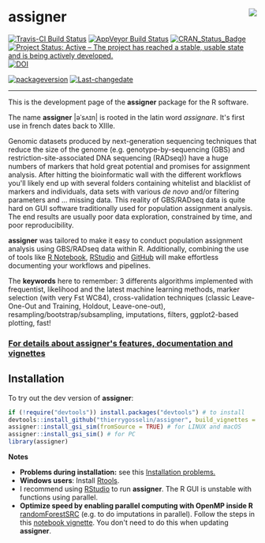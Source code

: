 
<!-- README.md is generated from README.Rmd. Please edit that file -->
assigner<img src="README_assigner_logo.png" align="right"/>
===========================================================

[![Travis-CI Build Status](https://travis-ci.org/thierrygosselin/assigner.svg?branch=master)](https://travis-ci.org/thierrygosselin/assigner) [![AppVeyor Build Status](https://ci.appveyor.com/api/projects/status/github/thierrygosselin/assigner?branch=master&svg=true)](https://ci.appveyor.com/project/thierrygosselin/assigner) [![CRAN\_Status\_Badge](http://www.r-pkg.org/badges/version/assigner)](http://cran.r-project.org/package=assigner) [![Project Status: Active – The project has reached a stable, usable state and is being actively developed.](http://www.repostatus.org/badges/latest/active.svg)](http://www.repostatus.org/#active) [![DOI](https://zenodo.org/badge/14548/thierrygosselin/assigner.svg)](https://zenodo.org/badge/latestdoi/14548/thierrygosselin/assigner)

[![packageversion](https://img.shields.io/badge/Package%20version-0.5.2-orange.svg)](commits/master) [![Last-changedate](https://img.shields.io/badge/last%20change-2018--11--07-brightgreen.svg)](/commits/master)

------------------------------------------------------------------------

This is the development page of the **assigner** package for the R software.

The name **assigner** |əˈsʌɪn| is rooted in the latin word *assignare*. It's first use in french dates back to XIIIe.

Genomic datasets produced by next-generation sequencing techniques that reduce the size of the genome (e.g. genotype-by-sequencing (GBS) and restriction-site-associated DNA sequencing (RADseq)) have a huge numbers of markers that hold great potential and promises for assignment analysis. After hitting the bioinformatic wall with the different workflows you'll likely end up with several folders containing whitelist and blacklist of markers and individuals, data sets with various *de novo* and/or filtering parameters and ... missing data. This reality of GBS/RADseq data is quite hard on GUI software traditionally used for population assignment analysis. The end results are usually poor data exploration, constrained by time, and poor reproducibility.

**assigner** was tailored to make it easy to conduct population assignment analysis using GBS/RADseq data within R. Additionally, combining the use of tools like [R Notebook](http://rmarkdown.rstudio.com/r_notebooks.html), [RStudio](https://www.rstudio.com) and [GitHub](https://github.com) will make effortless documenting your workflows and pipelines.

The **keywords** here to remember: 3 differents algorithms implemented with frequentist, likelihood and the latest machine learning methods, marker selection (with very Fst WC84), cross-validation techniques (classic Leave-One-Out and Training, Holdout, Leave-one-out), resampling/bootstrap/subsampling, imputations, filters, ggplot2-based plotting, fast!

### [For details about assigner's features, documentation and vignettes](https://github.com/thierrygosselin/assigner/blob/master/FEATURES.md)

Installation
------------

To try out the dev version of **assigner**:

``` r
if (!require("devtools")) install.packages("devtools") # to install
devtools::install_github("thierrygosselin/assigner", build_vignettes = TRUE)  # to install WITH vignettes
assigner::install_gsi_sim(fromSource = TRUE) # for LINUX and macOS
assigner::install_gsi_sim() # for PC
library(assigner)
```

**Notes**

-   **Problems during installation:** see this [Installation problems.](https://www.dropbox.com/s/5npumwdo0cxtxi4/rad_genomics_computer_setup.nb.html?dl=0)
-   **Windows users**: Install [Rtools](https://cran.r-project.org/bin/windows/Rtools/).
-   I recommend using [RStudio](https://www.rstudio.com/products/rstudio/download/) to run **assigner**. The R GUI is unstable with functions using parallel.
-   **Optimize speed by enabling parallel computing with OpenMP inside R** [randomForestSRC](http://www.ccs.miami.edu/~hishwaran/rfsrc.html) (e.g. to do imputations in parallel). Follow the steps in this [notebook vignette](https://www.dropbox.com/s/5npumwdo0cxtxi4/rad_genomics_computer_setup.nb.html?dl=0). You don't need to do this when updating **assigner**.
